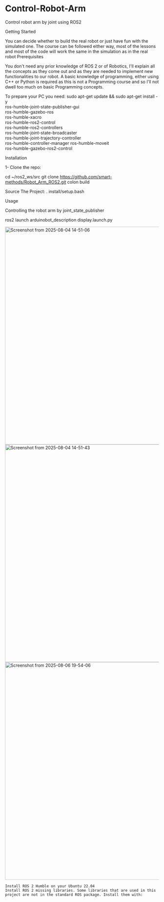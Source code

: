 # Control-Robot-Arm
Control robot arm by joint using ROS2

Getting Started

You can decide whether to build the real robot or just have fun with the simulated one. The course can be followed either way, most of the lessons and most of the code will work the same in the simulation as in the real robot
Prerequisites

You don't need any prior knowledge of ROS 2 or of Robotics, I'll explain all the concepts as they come out and as they are needed to implement new functionalities to our robot. A basic knowledge of programming, either using C++ or Python is required as this is not a Programming course and so I'll not dwell too much on basic Programming concepts.

To prepare your PC you need:
sudo apt-get update && sudo apt-get install -y \
     ros-humble-joint-state-publisher-gui \
     ros-humble-gazebo-ros \
     ros-humble-xacro \
     ros-humble-ros2-control \
     ros-humble-ros2-controllers \
     ros-humble-joint-state-broadcaster \
     ros-humble-joint-trajectory-controller \
     ros-humble-controller-manager
     ros-humble-moveit \
     ros-humble-gazebo-ros2-control

Installation

1- Clone the repo:

cd ~/ros2_ws/src
git clone https://github.com/smart-methods/Robot_Arm_ROS2.git
colon build

Source The Project:
. install/setup.bash

Usage

Controlling the robot arm by joint_state_publisher

ros2 launch arduinobot_description display.launch.py

<img width="1208" height="712" alt="Screenshot from 2025-08-04 14-51-06" src="https://github.com/user-attachments/assets/e1139fb6-2d7c-4e3f-8fc2-055ca8f0923a" />


<img width="1208" height="712" alt="Screenshot from 2025-08-04 14-51-43" src="https://github.com/user-attachments/assets/ecfaaade-0050-4c76-8f4c-9b7347aec3ba" />


   
<img width="1208" height="712" alt="Screenshot from 2025-08-06 19-54-06" src="https://github.com/user-attachments/assets/593be3b5-e5a6-4b6f-9dce-a3aad6a18cd4" />




    
    Install ROS 2 Humble on your Ubuntu 22.04
    Install ROS 2 missing libraries. Some libraries that are used in this project are not in the standard ROS package. Install them with:
